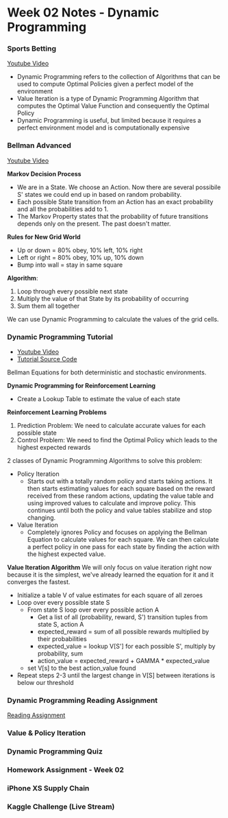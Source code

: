 # Week 02 Notes - Dynamic Programming

### Sports Betting
[Youtube Video](https://www.youtube.com/watch?v=mEIePvxdbkQ)

- Dynamic Programming refers to the collection of Algorithms  that can be used to compute Optimal Policies given a perfect model of the environment
- Value Iteration is a type of Dynamic Programming Algorithm that computes the Optimal Value Function and consequently the Optimal Policy
- Dynamic Programming is useful, but limited because it requires a perfect environment model and is computationally expensive

### Bellman Advanced
[Youtube Video](https://www.youtube.com/watch?v=FsOmL4sQJxo)

**Markov Decision Process**
- We are in a State. We choose an Action. Now there are several possibile S' states we could end up in based on random probability.
- Each possible State transition from an Action has an exact probability and all the probabilities add to 1.
- The Markov Property states that the probability of future transitions depends only on the present. The past doesn't matter.

**Rules for New Grid World**
- Up or down = 80% obey, 10% left, 10% right
- Left or right = 80% obey, 10% up, 10% down
- Bump into wall = stay in same square

**Algorithm**:
1. Loop through every possible next state
2. Multiply the value of that State by its probability of occurring
3. Sum them all together

We can use Dynamic Programming to calculate the values of the grid cells.

### Dynamic Programming Tutorial
- [Youtube Video](https://www.youtube.com/watch?v=aAkFtRxeP7c)
- [Tutorial Source Code](https://github.com/colinskow/move37/tree/master/dynamic_programming)

Bellman Equations for both deterministic and stochastic environments.

**Dynamic Programming for Reinforcement Learning**
- Create a Lookup Table to estimate the value of each state

**Reinforcement Learning Problems**
1. Prediction Problem: We need to calculate accurate values for each possible state 
2. Control Problem: We need to find the Optimal Policy which leads to the highest expected rewards

2 classes of Dynamic Programming Algorithms to solve this problem:
- Policy Iteration
    - Starts out with a totally random policy and starts taking actions. It then starts estimating values for each square based on the reward received from these random actions, updating the value table and using improved values to calculate and improve policy. This continues until both the policy and value tables stabilize and stop changing.
- Value Iteration
    - Completely ignores Policy and focuses on applying the Bellman Equation to calculate values for each square. We can then calculate a perfect policy in one pass for each state by finding the action with the highest expected value.

**Value Iteration Algorithm**
We will only focus on value iteration right now because it is the simplest, we've already learned the equation for it and it converges the fastest.
- Initialize a table V of value estimates for each square of all zeroes
- Loop over every possible state S
    - From state S loop over every possible action A
        - Get a list of all (probability, reward, S') transition tuples from state S, action A
        - expected_reward = sum of all possible rewards multiplied by their probabilities
        - expected_value = lookup V[S'] for each possible S', multiply by probability, sum
        - action_value = expected_reward + GAMMA * expected_value
    - set V[s] to the best action_value found
- Repeat steps 2-3 until the largest change in V[S] between iterations is below our threshold


### Dynamic Programming Reading Assignment
[Reading Assignment](https://www.theschool.ai/wp-content/uploads/2018/09/Reinforcement-Learning-Dynamic-Programming-V1.0.pdf)



### Value & Policy Iteration


### Dynamic Programming Quiz


### Homework Assignment - Week 02


### iPhone XS Supply Chain


### Kaggle Challenge (Live Stream)

